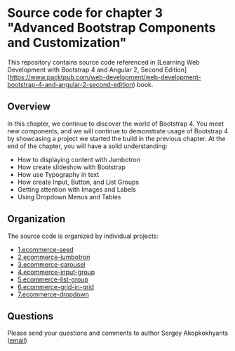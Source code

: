 Source code for chapter 3 "Advanced Bootstrap Components and Customization" 
====================================================

This repository contains source code referenced in [Learning Web Development with Bootstrap 4 and Angular 2, Second Edition] (https://www.packtpub.com/web-development/web-development-bootstrap-4-and-angular-2-second-edition) book.

## Overview 

In this chapter, we continue to discover the world of Bootstrap 4. You meet new components, and we will continue to demonstrate usage of Bootstrap 4 by showcasing a project we started the build in the previous chapter. At the end of the chapter, you will have a solid understanding:
- How to displaying content with Jumbotron
- How create slideshow with Bootstrap
- How use Typography in text
- How create Input, Button, and List Groups
- Getting attention with Images and Labels
- Using Dropdown Menus and Tables

## Organization

The source code is organized by individual projects:
- [1.ecommerce-seed](1.ecommerce-seed)
- [2.ecommerce-jumbotron](2.ecommerce-jumbotron)
- [3.ecommerce-carousel](3.ecommerce-carousel)
- [4.ecommerce-input-group](4.ecommerce-input-group)
- [5.ecommerce-list-group](5.ecommerce-list-group)
- [6.ecommerce-grid-in-grid](6.ecommerce-grid-in-grid)
- [7.ecommerce-dropdown](7.ecommerce-dropdown)

## Questions

Please send your questions and comments to author Sergey Akopkokhyants ([email](mailto:akserg@gmail.com))  

